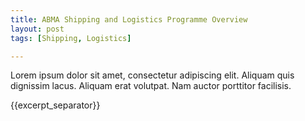 ```yaml
---
title: ABMA Shipping and Logistics Programme Overview
layout: post
tags: [Shipping, Logistics]

---
```

Lorem ipsum dolor sit amet, consectetur adipiscing elit. Aliquam quis dignissim lacus. Aliquam erat volutpat. Nam auctor porttitor facilisis. 

{{excerpt_separator}}
